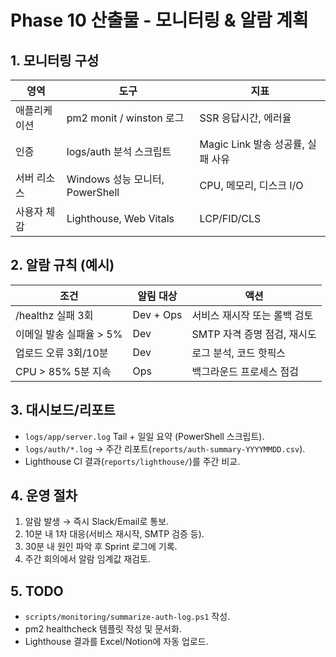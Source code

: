 # Phase 10 산출물 - 모니터링 & 알람 계획

## 1. 모니터링 구성
| 영역 | 도구 | 지표 |
|---|---|---|
| 애플리케이션 | pm2 monit / winston 로그 | SSR 응답시간, 에러율 |
| 인증 | logs/auth 분석 스크립트 | Magic Link 발송 성공률, 실패 사유 |
| 서버 리소스 | Windows 성능 모니터, PowerShell | CPU, 메모리, 디스크 I/O |
| 사용자 체감 | Lighthouse, Web Vitals | LCP/FID/CLS |

## 2. 알람 규칙 (예시)
| 조건 | 알림 대상 | 액션 |
|---|---|---|
| /healthz 실패 3회 | Dev + Ops | 서비스 재시작 또는 롤백 검토 |
| 이메일 발송 실패율 > 5% | Dev | SMTP 자격 증명 점검, 재시도 |
| 업로드 오류 3회/10분 | Dev | 로그 분석, 코드 핫픽스 |
| CPU > 85% 5분 지속 | Ops | 백그라운드 프로세스 점검 |

## 3. 대시보드/리포트
- `logs/app/server.log` Tail + 일일 요약 (PowerShell 스크립트).
- `logs/auth/*.log` → 주간 리포트(`reports/auth-summary-YYYYMMDD.csv`).
- Lighthouse CI 결과(`reports/lighthouse/`)를 주간 비교.

## 4. 운영 절차
1. 알람 발생 → 즉시 Slack/Email로 통보.
2. 10분 내 1차 대응(서비스 재시작, SMTP 검증 등).
3. 30분 내 원인 파악 후 Sprint 로그에 기록.
4. 주간 회의에서 알람 임계값 재검토.

## 5. TODO
- `scripts/monitoring/summarize-auth-log.ps1` 작성.
- pm2 healthcheck 템플릿 작성 및 문서화.
- Lighthouse 결과를 Excel/Notion에 자동 업로드.
